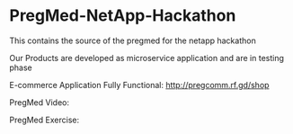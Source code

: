 # PregMed-NetApp-Hackathon
This contains the source of the pregmed for the netapp hackathon 


Our Products are developed as microservice application and are in testing phase 


E-commerce Application Fully Functional:
http://pregcomm.rf.gd/shop


PregMed Video:

PregMed Exercise:



